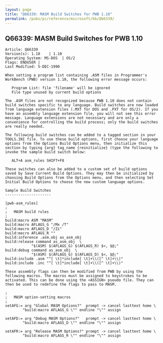 ```yaml
---
layout: page
title: "Q66339: MASM Build Switches for PWB 1.10"
permalink: /pubs/pc/reference/microsoft/kb/Q66339/
---
```


## Q66339: MASM Build Switches for PWB 1.10

	Article: Q66339
	Version(s): 1.10    | 1.10
	Operating System: MS-DOS  | OS/2
	Flags: ENDUSER |
	Last Modified: 5-DEC-1990
	
	When setting a program list containing .ASM files in Programmer's
	WorkBench (PWB) version 1.10, the following error message occurs:
	
	   Program List: file 'filename' will be ignored
	   File type unused by current build options
	
	The .ASM files are not recognized because PWB 1.10 does not contain
	build switches specific to any language. Build switches are now loaded
	from language extension files (.MXT for DOS and .PXT for OS/2). If you
	have an assembly language extension file, you will not see this error
	message. Language extensions are not necessary and are only a
	convenience for controlling the build process; only the build switches
	are really needed.
	
	The following build switches can be added to a tagged section in your
	TOOLS.INI file. To use these build options, first choose your language
	options from the Options Build Options menu, then initialize this
	section by typing {arg} tag_name {reinitialize} (type the following to
	invoke the sample build switch below:
	
	   ALT+A asm_rules SHIFT+F8
	
	These switches can also be added to a custom set of build options
	saved by Save Current Build Options. They may then be initialized by
	choosing Build Options from the Options menu, and then selecting Set
	Initial Build Options to choose the new custom language options.
	
	Sample Build Switches
	---------------------
	
	[pwb-asm_rules]
	;
	;   MASM build rules
	;
	build:macro ASM "MASM"
	build:macro AFLAGS_G "/Mx /T"
	build:macro AFLAGS_D "/Zi"
	build:macro AFLAGS_R ""
	build:inference .asm.obj as_asm_obj
	build:release command as_asm_obj  \
	            "$(ASM) $(AFLAGS_G) $(AFLAGS_R) $<, $@;"
	build:debug command as_asm_obj  \
	            "$(ASM) $(AFLAGS_G) $(AFLAGS_D) $<, $@;"
	build:include .asm "^[ \t]*include[ \t]+\\([^ \t]+\\)"
	build:include .inc "^[ \t]*include[ \t]+\\([^ \t]+\\)"
	
	These assembly flags can then be modified from PWB by using the
	following macros. The macros must be assigned to keystrokes to be
	activated. This can be done using the <ASSIGN> pseudo file. They can
	then be used to redefine the flags to pass to MASM.
	
	;
	;   MASM option-setting macros
	;
	setAFG:= arg "Global MASM Options?"  prompt -> cancel lasttext home \
	        "build:macro AFLAGS_G \"" endline "\"" assign
	
	setAFD:= arg "Debug MASM Options?"   prompt -> cancel lasttext home \
	        "build:macro AFLAGS_D \"" endline "\"" assign
	
	setAFR:= arg "Release MASM Options?" prompt -> cancel lasttext home \
	        "build:macro AFLAGS_R \"" endline "\"" assign
